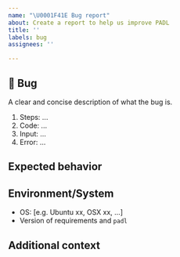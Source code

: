 ```yaml
---
name: "\U0001F41E Bug report"
about: Create a report to help us improve PADL
title: ''
labels: bug
assignees: ''

---
```


## 🐞 Bug

<!-- Describe the bug -->
A clear and concise description of what the bug is.

<!-- Code or steps to reproduce the behaviour-->
1. Steps: ...
2. Code: ...
3. Input: ...
4. Error: ...

## Expected behavior
<!--  A clear and concise description of what you expected to happen -->

## Environment/System
<!-- Please complete the following information -->
 - OS: [e.g. Ubuntu xx, OSX xx, ...]
 - Version of requirements and `padl` 

## Additional context
<!-- Add any other context about the problem here. -->
